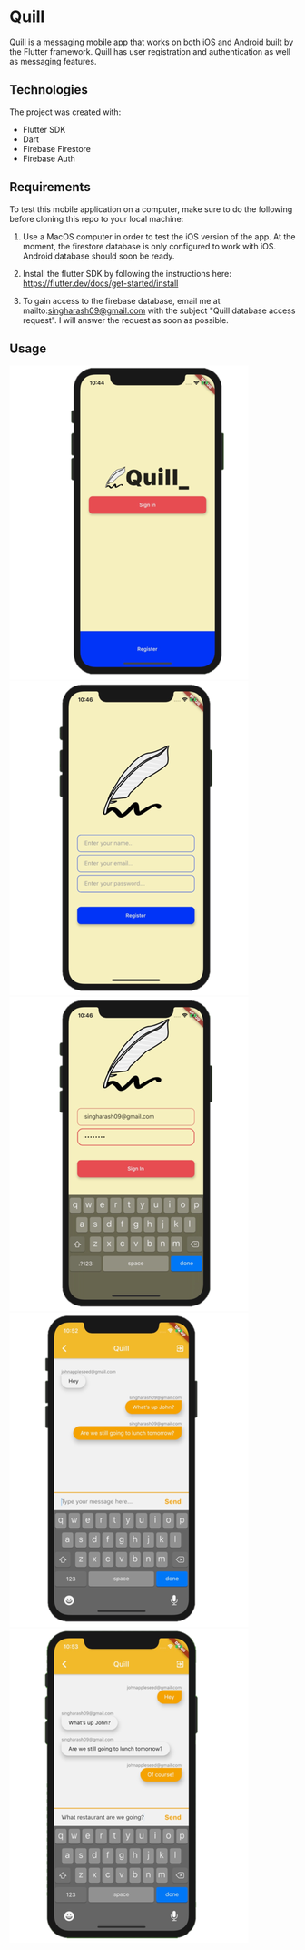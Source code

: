 # Quill

Quill is a messaging mobile app that works on both iOS and Android built by the Flutter framework. Quill has user registration and authentication as well as messaging features.

## Technologies

The project was created with:

* Flutter SDK
* Dart
* Firebase Firestore
* Firebase Auth

## Requirements

To test this mobile application on a computer, make sure to do the following before cloning this repo to your local machine:

1) Use a MacOS computer in order to test the iOS version of the app. At the moment, the firestore database is only configured to work with iOS. Android database should soon be ready.

2) Install the flutter SDK by following the instructions here: https://flutter.dev/docs/get-started/install

3) To gain access to the firebase database, email me at mailto:singharash09@gmail.com with the subject "Quill database access request". I will answer the request as soon as possible.

## Usage
![The welcome screen](./images/quill-welcome-resize.png)
![The register screen](./images/quill-register-resize.png)
![The sign-in screen](./images/quill-sigin-resize.png) 
![The messaging screen 1](./images/quill-message1-resize.png)
![The messaging screen 2](./images/quill-message2-resize.png)




